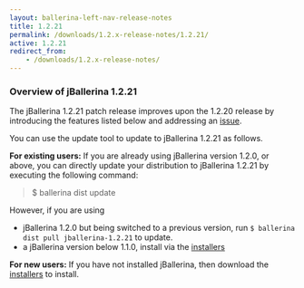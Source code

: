 ```yaml
---
layout: ballerina-left-nav-release-notes
title: 1.2.21
permalink: /downloads/1.2.x-release-notes/1.2.21/
active: 1.2.21
redirect_from:
    - /downloads/1.2.x-release-notes/
---
```


### Overview of jBallerina 1.2.21
The jBallerina 1.2.21 patch release improves upon the 1.2.20 release by introducing the features listed below and addressing an [issue](https://github.com/ballerina-platform/ballerina-lang/issues/33539).

You can use the update tool to update to jBallerina 1.2.21 as follows.

**For existing users:**
If you are already using jBallerina version 1.2.0, or above, you can directly update your distribution to jBallerina 1.2.21 by executing the following command:

> $ ballerina dist update

However, if you are using

- jBallerina 1.2.0 but being switched to a previous version, run `$ ballerina dist pull jballerina-1.2.21` to update.
- a jBallerina version below 1.1.0, install via the [installers](https://ballerina.io/downloads/)

**For new users:**
If you have not installed jBallerina, then download the [installers](https://ballerina.io/downloads/) to install.

<style>.cGitButtonContainer, .cBallerinaTocContainer {display:none;}</style>



